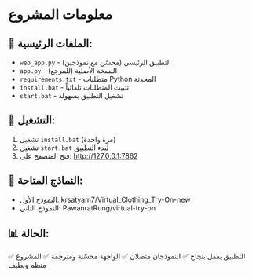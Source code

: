 # معلومات المشروع

## 📁 الملفات الرئيسية:
- `web_app.py` - التطبيق الرئيسي (محسّن مع نموذجين)
- `app.py` - النسخة الأصلية (للمرجع)
- `requirements.txt` - متطلبات Python المحدثة
- `install.bat` - تثبيت المتطلبات تلقائياً
- `start.bat` - تشغيل التطبيق بسهولة

## 🚀 التشغيل:
1. تشغيل `install.bat` (مرة واحدة)
2. تشغيل `start.bat` لبدء التطبيق
3. فتح المتصفح على: http://127.0.0.1:7862

## 🎯 النماذج المتاحة:
- النموذج الأول: krsatyam7/Virtual_Clothing_Try-On-new
- النموذج الثاني: PawanratRung/virtual-try-on

## 📊 الحالة:
✅ التطبيق يعمل بنجاح
✅ النموذجان متصلان
✅ الواجهة محسّنة ومترجمة
✅ المشروع منظم ونظيف
